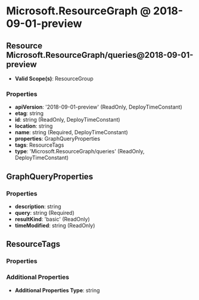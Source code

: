 # Microsoft.ResourceGraph @ 2018-09-01-preview

## Resource Microsoft.ResourceGraph/queries@2018-09-01-preview
* **Valid Scope(s)**: ResourceGroup
### Properties
* **apiVersion**: '2018-09-01-preview' (ReadOnly, DeployTimeConstant)
* **etag**: string
* **id**: string (ReadOnly, DeployTimeConstant)
* **location**: string
* **name**: string (Required, DeployTimeConstant)
* **properties**: GraphQueryProperties
* **tags**: ResourceTags
* **type**: 'Microsoft.ResourceGraph/queries' (ReadOnly, DeployTimeConstant)

## GraphQueryProperties
### Properties
* **description**: string
* **query**: string (Required)
* **resultKind**: 'basic' (ReadOnly)
* **timeModified**: string (ReadOnly)

## ResourceTags
### Properties
### Additional Properties
* **Additional Properties Type**: string

